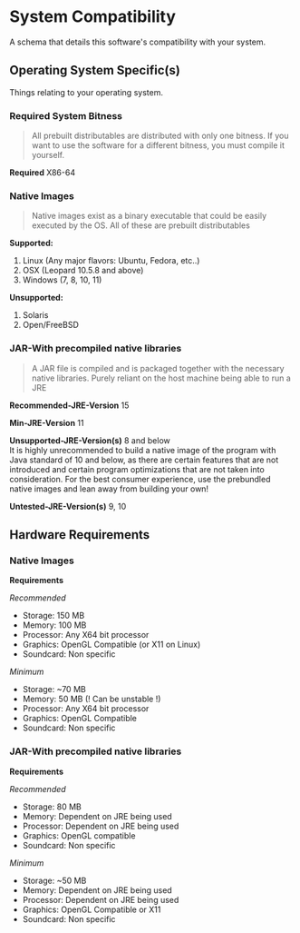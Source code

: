 # <strong>System Compatibility</strong>

A schema that details this software's compatibility with your system.

## Operating System Specific(s)
Things relating to your operating system.

### Required System Bitness
> All prebuilt distributables are distributed with only one bitness. If you want to use the software
> for a different bitness, you must compile it yourself.

**Required** X86-64

### Native Images
> Native images exist as a binary executable that could be easily executed by the OS. All of these 
> are prebuilt distributables

**Supported:**

1. Linux (Any major flavors: Ubuntu, Fedora, etc..)
2. OSX (Leopard 10.5.8 and above)
3. Windows (7, 8, 10, 11)

**Unsupported:**
1. Solaris
2. Open/FreeBSD

### JAR-With precompiled native libraries
> A JAR file is compiled and is packaged together with the necessary native libraries. Purely reliant on
> the host machine being able to run a JRE

**Recommended-JRE-Version** 15

**Min-JRE-Version** 11

**Unsupported-JRE-Version(s)** 8 and below
<br>It is highly unrecommended to build a native image of the program with Java standard of 10 and below, as there are certain features that are not introduced and certain program optimizations that are not taken into consideration. For the best consumer experience, use the prebundled native images and lean away from building your own!

**Untested-JRE-Version(s)** 9, 10

## Hardware Requirements

### Native Images

**Requirements**

*Recommended*
* Storage: 150 MB
* Memory: 100 MB
* Processor: Any X64 bit processor
* Graphics: OpenGL Compatible (or X11 on Linux)
* Soundcard: Non specific

*Minimum*
* Storage: ~70 MB
* Memory: 50 MB (! Can be unstable !)
* Processor: Any X64 bit processor
* Graphics: OpenGL Compatible 
* Soundcard: Non specific

### JAR-With precompiled native libraries

**Requirements**

*Recommended*
* Storage: 80 MB
* Memory: Dependent on JRE being used
* Processor: Dependent on JRE being used
* Graphics: OpenGL compatible
* Soundcard: Non specific

*Minimum*
* Storage: ~50 MB
* Memory: Dependent on JRE being used
* Processor: Dependent on JRE being used
* Graphics: OpenGL Compatible or X11
* Soundcard: Non specific
